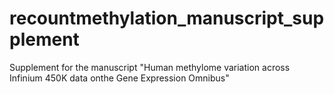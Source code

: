 # recountmethylation_manuscript_supplement
Supplement for the manuscript "Human methylome variation across Infinium 450K data onthe Gene Expression Omnibus"
